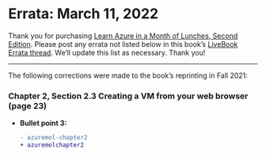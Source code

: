 # Errata: March 11, 2022

Thank you for purchasing [Learn Azure in a Month of Lunches, Second Edition](https://www.manning.com/books/learn-azure-in-a-month-of-lunches-second-edition). Please post any errata not listed below in this book’s [LiveBook Errata thread](https://livebook.manning.com). We’ll update this list as necessary. Thank you!

---

The following corrections were made to the book’s reprinting in Fall 2021:

### Chapter 2, Section 2.3 Creating a VM from your web browser (page 23)
- **Bullet point 3:**  
  ```diff
  - azuremol-chapter2
  + azuremolchapter2
